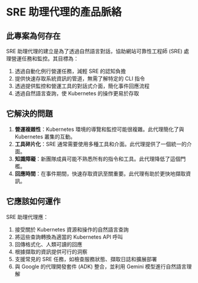 # SRE 助理代理的產品脈絡

## 此專案為何存在

SRE 助理代理的建立是為了透過自然語言對話，協助網站可靠性工程師 (SRE) 處理營運任務和監控。其目標為：

1. 透過自動化例行營運任務，減輕 SRE 的認知負擔
2. 提供快速存取系統資訊的管道，無需了解特定的 CLI 指令
3. 透過提供監控和營運工具的對話式介面，簡化事件回應流程
4. 透過自然語言查詢，使 Kubernetes 的操作更易於存取

## 它解決的問題

1. **營運複雜性**：Kubernetes 環境的導覽和監控可能很複雜。此代理簡化了與 Kubernetes 叢集的互動。
2. **工具碎片化**：SRE 通常需要使用多種工具和介面。此代理提供了一個統一的介面。
3. **知識障礙**：新團隊成員可能不熟悉所有的指令和工具。此代理降低了這個門檻。
4. **回應時間**：在事件期間，快速存取資訊至關重要。此代理有助於更快地擷取資訊。

## 它應該如何運作

SRE 助理代理應：

1. 接受關於 Kubernetes 資源和操作的自然語言查詢
2. 將這些查詢轉換為適當的 Kubernetes API 呼叫
3. 回傳格式化、人類可讀的回應
4. 根據擷取的資訊提供可行的洞察
5. 支援常見的 SRE 任務，如檢查服務狀態、擷取日誌和擴展部署
6. 與 Google 的代理開發套件 (ADK) 整合，並利用 Gemini 模型進行自然語言理解
